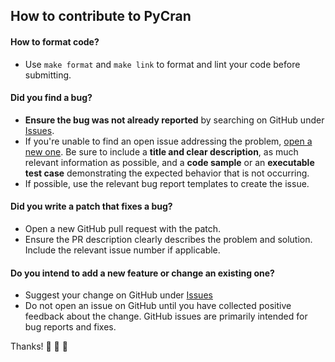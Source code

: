## How to contribute to PyCran

#### **How to format code?**

* Use `make format` and `make link` to format and lint your code before submitting.

#### **Did you find a bug?**

* **Ensure the bug was not already reported** by searching on GitHub under [Issues](https://github.com/imanhodjaev/PyCran/issues).
* If you're unable to find an open issue addressing the problem, [open a new one](https://github.com/imanhodjaev/PyCran/issues/new). Be sure to include a **title and clear description**, as much relevant information as possible, and a **code sample** or an **executable test case** demonstrating the expected behavior that is not occurring.
* If possible, use the relevant bug report templates to create the issue.

#### **Did you write a patch that fixes a bug?**

* Open a new GitHub pull request with the patch.
* Ensure the PR description clearly describes the problem and solution. Include the relevant issue number if applicable.

#### **Do you intend to add a new feature or change an existing one?**

* Suggest your change on GitHub under [Issues](https://github.com/imanhodjaev/PyCran/issues)
* Do not open an issue on GitHub until you have collected positive feedback about the change. GitHub issues are primarily intended for bug reports and fixes.

Thanks! 🌟 🍰 🌟 
